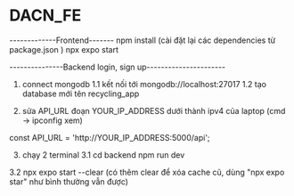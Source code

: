# DACN_FE
-------------Frontend-------
npm install     (cài đặt lại các dependencies từ package.json )
npx expo start


---------------Backend login, sign up----------------------
1. connect mongodb
   1.1 kết nối tới	mongodb://localhost:27017
   1.2 tạo database mới tên recycling_app

2. sửa API_URL đoạn YOUR_IP_ADDRESS dưới thành ipv4 của laptop (cmd -> ipconfig xem)

const API_URL = 'http://YOUR_IP_ADDRESS:5000/api'; 

3. chạy 2 terminal
  3.1 cd backend
      npm run dev

  3.2 npx expo start --clear    (có thêm clear để xóa cache cũ, dùng "npx expo star" như bình thường vẫn được)